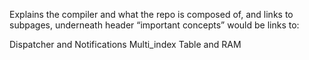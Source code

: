 Explains the compiler and what the repo is composed of, and links to subpages, underneath header “important concepts” would be links to:

  Dispatcher and Notifications
  Multi_index Table and RAM 
